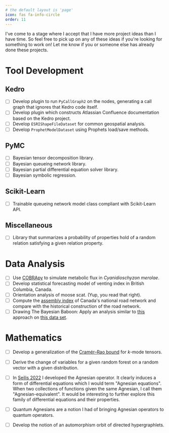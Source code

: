 ```yaml
---
# the default layout is 'page'
icon: fas fa-info-circle
order: 11
---
```


I've come to a stage where I accept that I have more project ideas than I have time. So feel free to pick up on any of these ideas if you're looking for something to work on! Let me know if you or someone else has already done these projects.

# Tool Development

## Kedro
- [ ] Develop plugin to run `PyCallGraph2` on the nodes, generating a call graph that ignores that Kedro code itself.
- [ ] Develop plugin which constructs Atlassian Confluence documentation based on the Kedro project.
- [ ] Develop `ESRIShapeFileDataset` for common geospatial analysis.
- [ ] Develop `ProphetModelDataset` using Prophets load/save methods.

## PyMC
- [ ] Bayesian tensor decomposition library.
- [ ] Bayesian queueing network library.
- [ ] Bayesian partial differential equation solver library.
- [ ] Bayesian symbolic regression.

## Scikit-Learn
- [ ] Trainable queueing network model class compliant with Scikit-Learn API.

## Miscellaneous
- [ ] Library that summarizes a probability of properties hold of a random relation satisfying a given relation property.

# Data Analysis
- [ ] Use [COBRApy](https://bmcsystbiol.biomedcentral.com/articles/10.1186/1752-0509-7-74) to simulate metabolic flux in *Cyanidioschyzon merolae*.
- [ ] Develop statistical forecasting model of venting index in British Columbia, Canada.
- [ ] Orientation analysis of moose scat. (Yup, you read that right).
- [ ] Compute the [assembly index](https://en.wikipedia.org/wiki/Assembly_theory) of Canada's national road network and compare with the historical construction of the road network.
- [ ] Drawing The Bayesian Baboon: Apply an analysis similar to [this](https://www.youtube.com/watch?v=hnYhJzYAQ60) approach on [this data set](http://www.sociopatterns.org/datasets/baboons-interactions/).

# Mathematics
- [ ] Develop a generalization of the [Cramér–Rao bound](https://en.wikipedia.org/wiki/Cram%C3%A9r%E2%80%93Rao_bound) for $k$-mode tensors.
- [ ] Derive the change of variables for a given random forest on a random vector with a given distribution.
- [ ] In [Seilis 2022](https://doi.org/10.24124/2022/59312) I developed the Agnesian operator. It clearly induces a form of differential equations which I would term "Agnesian equations". When two collections of functions given the same Agnesian, I call them "Agnesian-equivalent". It would be interesting to further explore this family of differential equations and their properties.
- [ ] Quantum Agnesians are a notion I had of bringing Agnesian operators to quantum operators.
- [ ] Develop the notion of an automorphism orbit of directed hypergraphlets.

